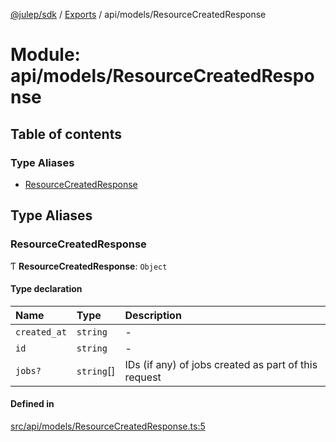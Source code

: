 [@julep/sdk](../README.md) / [Exports](../modules.md) / api/models/ResourceCreatedResponse

# Module: api/models/ResourceCreatedResponse

## Table of contents

### Type Aliases

- [ResourceCreatedResponse](api_models_ResourceCreatedResponse.md#resourcecreatedresponse)

## Type Aliases

### ResourceCreatedResponse

Ƭ **ResourceCreatedResponse**: `Object`

#### Type declaration

| Name | Type | Description |
| :------ | :------ | :------ |
| `created_at` | `string` | - |
| `id` | `string` | - |
| `jobs?` | `string`[] | IDs (if any) of jobs created as part of this request |

#### Defined in

[src/api/models/ResourceCreatedResponse.ts:5](https://github.com/julep-ai/julep/blob/035e7f91b35da5c19151875490e535b6923a07fe/sdks/ts/src/api/models/ResourceCreatedResponse.ts#L5)
